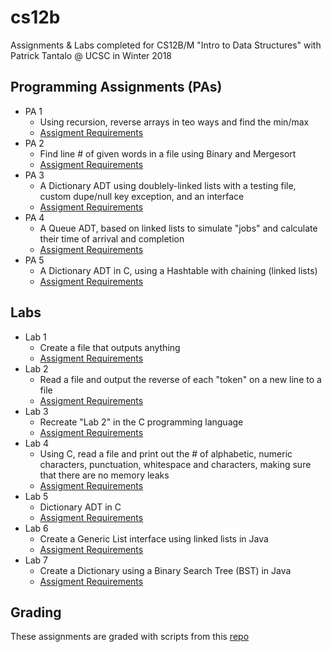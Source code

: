 # cs12b
Assignments &amp; Labs completed for CS12B/M "Intro to Data Structures" with Patrick Tantalo @ UCSC in Winter 2018

## Programming Assignments (PAs)

  - PA 1
    - Using recursion, reverse arrays in teo ways and find the min/max
    - [Assigment Requirements](https://classes.soe.ucsc.edu/cmps012b/Winter18/pa1.pdf)
  - PA 2
    - Find line # of given words in a file using Binary and Mergesort
    - [Assigment Requirements](https://classes.soe.ucsc.edu/cmps012b/Winter18/pa2.pdf)
  - PA 3
    - A Dictionary ADT using doublely-linked lists with a testing file, custom dupe/null key exception, and an interface
    - [Assigment Requirements](https://classes.soe.ucsc.edu/cmps012b/Winter18/pa3.pdf)
  - PA 4
    - A Queue ADT, based on linked lists to simulate "jobs" and calculate their time of arrival and completion
    - [Assigment Requirements](https://classes.soe.ucsc.edu/cmps012b/Winter18/pa4.pdf)
  - PA 5
    - A Dictionary ADT in C, using a Hashtable with chaining (linked lists)
    - [Assigment Requirements](https://classes.soe.ucsc.edu/cmps012b/Winter18/pa5.pdf)
    
## Labs

  - Lab 1
    - Create a file that outputs anything
    - [Assigment Requirements](https://classes.soe.ucsc.edu/cmps012b/Winter18/lab1.pdf)
  - Lab 2
    - Read a file and output the reverse of each "token" on a new line to a file
    - [Assigment Requirements](https://classes.soe.ucsc.edu/cmps012b/Winter18/lab2.pdf)
  - Lab 3
    - Recreate "Lab 2" in the C programming language
    - [Assigment Requirements](https://classes.soe.ucsc.edu/cmps012b/Winter18/lab3.pdf)
  - Lab 4
    - Using C, read a file and print out the # of alphabetic, numeric characters, punctuation, whitespace and characters, making sure that there are no memory leaks
    - [Assigment Requirements](https://classes.soe.ucsc.edu/cmps012b/Winter18/lab4.pdf)
  - Lab 5
    - Dictionary ADT in C
    - [Assigment Requirements](https://classes.soe.ucsc.edu/cmps012b/Winter18/lab5.pdf)
  - Lab 6
    - Create a Generic List interface using linked lists in Java
    - [Assigment Requirements](https://classes.soe.ucsc.edu/cmps012b/Winter18/lab6.pdf)
  - Lab 7
    - Create a Dictionary using a Binary Search Tree (BST) in Java
    - [Assigment Requirements](https://classes.soe.ucsc.edu/cmps012b/Winter18/lab7.pdf)
    


## Grading
These assignments are graded with scripts from this [repo](https://github.com/legendddhgf/cmps012b-pt.w18.grading)
